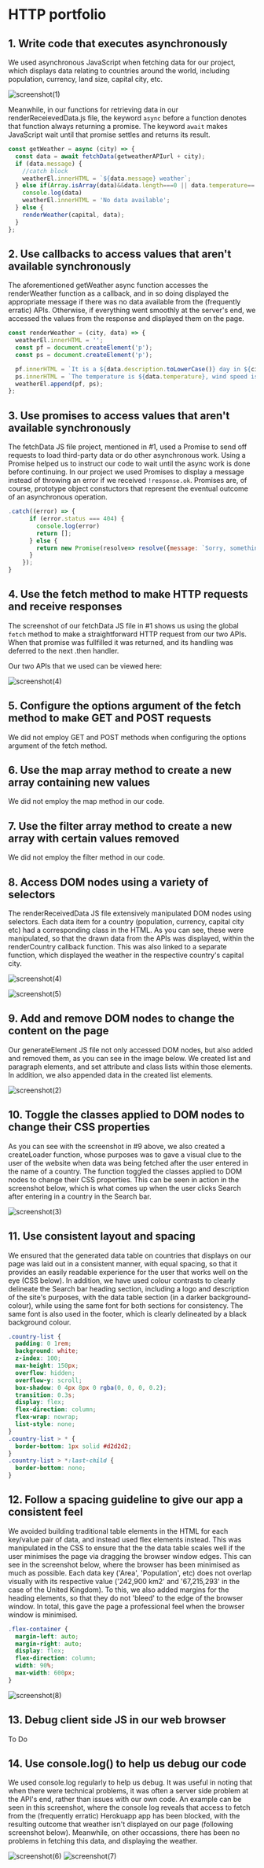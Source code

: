 # HTTP portfolio

## 1. Write code that executes asynchronously

We used asynchronous JavaScript when fetching data for our project, which displays data relating to countries around the world, including population, currency, land size, capital city, etc. 

![screenshot(1)](https://user-images.githubusercontent.com/52511353/205499740-1886ed3e-786b-4b06-bd51-4f887b2dd6d6.png)

Meanwhile, in our functions for retrieving data in our renderReceievedData.js file, the keyword `async` before a function denotes that function always returning a promise. The keyword `await` makes JavaScript wait until that promise settles and returns its result.

```js
const getWeather = async (city) => {
  const data = await fetchData(getweatherAPIurl + city);
  if (data.message) {
    //catch block
    weatherEl.innerHTML = `${data.message} weather`;
  } else if(Array.isArray(data)&&data.length===0 || data.temperature==''){//404
    console.log(data)
    weatherEl.innerHTML = 'No data available';
  } else {
    renderWeather(capital, data);
  }
};
```

## 2. Use callbacks to access values that aren't available synchronously

The aforementioned getWeather async function accesses the renderWeather function as a callback, and in so doing displayed the appropriate message if there was no data available from the (frequently erratic) APIs. Otherwise, if everything went smoothly at the server's end, we accessed the values from the response and displayed them on the page.

```js
const renderWeather = (city, data) => {
  weatherEl.innerHTML = '';
  const pf = document.createElement('p');
  const ps = document.createElement('p');

  pf.innerHTML = `It is a ${data.description.toLowerCase()} day in ${city}.`;
  ps.innerHTML = `The temperature is ${data.temperature}, wind speed is ${data.wind}.`;
  weatherEl.append(pf, ps);
};

```

## 3. Use promises to access values that aren't available synchronously

The fetchData JS file project, mentioned in #1, used a Promise to send off requests to load third-party data or do other asynchronous work. Using a Promise helped us to instruct our code to wait until the async work is done before continuing. In our project we used Promises to display a message instead of throwing an error if we received `!response.ok`. Promises are, of course, prototype object constuctors that represent the eventual outcome of an asynchronous operation.

```js
.catch((error) => {
      if (error.status === 404) {
        console.log(error)
        return [];
      } else {
        return new Promise(resolve=> resolve({message: `Sorry, something went wrong from server side. ${error.message}`}));
      }
    });
}
```

## 4. Use the fetch method to make HTTP requests and receive responses

The screenshot of our fetchData JS file in #1 shows us using the global `fetch` method to make a straightforward HTTP request from our two APIs. When that promise was fullfilled it was returned, and its handling was deferred to the next .then handler.

Our two APIs that we used can be viewed here:

![screenshot(4)](https://user-images.githubusercontent.com/52511353/205127525-a301d416-39a1-4209-8b44-e7694aeff487.png)

## 5. Configure the options argument of the fetch method to make GET and POST requests

We did not employ GET and POST methods when configuring the options argument of the fetch method. 

## 6. Use the map array method to create a new array containing new values

We did not employ the map method in our code. 

## 7. Use the filter array method to create a new array with certain values removed

We did not employ the filter method in our code. 
 
## 8. Access DOM nodes using a variety of selectors

The renderReceivedData JS file extensively manipulated DOM nodes using selectors. Each data item for a country (population, currency, capital city etc) had a corresponding class in the HTML. As you can see, these were manipulated, so that the drawn data from the APIs was displayed, within the renderCountry callback function. This was also linked to a separate function, which displayed the weather in the respective country's capital city.   

![screenshot(4)](https://user-images.githubusercontent.com/52511353/205125299-ca3ac2d2-62c2-419b-8922-95cc6debe498.png)

![screenshot(5)](https://user-images.githubusercontent.com/52511353/205125679-9f5945e2-32d1-4b49-86bb-c77210fa9e41.png)

## 9. Add and remove DOM nodes to change the content on the page

Our generateElement JS file not only accessed DOM nodes, but also added and removed them, as you can see in the image below. We created list and paragraph elements, and set attribute and class lists within those elements. In addition, we also appended data in the created list elements.   

![screenshot(2)](https://user-images.githubusercontent.com/52511353/205121567-c727a6f3-ee54-472c-9722-bbc22d64165f.png)

## 10. Toggle the classes applied to DOM nodes to change their CSS properties

As you can see with the screenshot in #9 above, we also created a createLoader function, whose purposes was to gave a visual clue to the user of the website when data was being fetched after the user entered in the name of a country. The function toggled the classes applied to DOM nodes to change their CSS properties. This can be seen in action in the screenshot below, which is what comes up when the user clicks Search after entering in a country in the Search bar.

![screenshot(3)](https://user-images.githubusercontent.com/52511353/205122899-ab6879e0-bece-4736-a2ce-7e5a588f293c.png)

## 11. Use consistent layout and spacing

We ensured that the generated data table on countries that displays on our page was laid out in a consistent manner, with equal spacing, so that it provides an easily readable experience for the user that works well on the eye (CSS below).
In addition, we have used colour contrasts to clearly delineate the Search bar heading section, including a logo and description of the site's purposes, with the data table section (in a darker background-colour), while using the same font for both sections for consistency. The same font is also used in the footer, which is clearly delineated by a black background colour.

```css
.country-list {
  padding: 0 1rem;
  background: white;
  z-index: 100;
  max-height: 150px;
  overflow: hidden;
  overflow-y: scroll;
  box-shadow: 0 4px 8px 0 rgba(0, 0, 0, 0.2);
  transition: 0.3s;
  display: flex;
  flex-direction: column;
  flex-wrap: nowrap;
  list-style: none;
}
.country-list > * {
  border-bottom: 1px solid #d2d2d2;
}
.country-list > *:last-child {
  border-bottom: none;
}
```

## 12. Follow a spacing guideline to give our app a consistent feel

We avoided building traditional table elements in the HTML for each key/value pair of data, and instead used flex elements instead. This was manipulated in the CSS to ensure that the the data table scales well if the user minimises the page via dragging the browser window edges. This can see in the screenshot below, where the browser has been minimised as much as possible. Each data key ('Area', 'Population', etc) does not overlap visually with its respective value ('242,900 km2' and '67,215,293' in the case of the United Kingdom). To this, we also added margins for the heading elements, so that they do not 'bleed' to the edge of the browser window. 
In total, this gave the page a professional feel when the browser window is minimised.

```css
.flex-container {
  margin-left: auto;
  margin-right: auto;
  display: flex;
  flex-direction: column;
  width: 90%;
  max-width: 600px;
}
```

![screenshot(8)](https://user-images.githubusercontent.com/52511353/205501706-ec8876cd-f15f-4944-89ab-5e16c964e6a7.png)

## 13. Debug client side JS in our web browser

To Do

## 14. Use console.log() to help us debug our code

We used console.log regularly to help us debug. It was useful in noting that when there were technical problems, it was often a server side problem at the API's end, rather than issues with our own code. An example can be seen in this screenshot, where the console log reveals that access to fetch from the (frequently erratic) Herokuapp app has been blocked, with the resulting outcome that weather isn't displayed on our page (following screenshot below). Meanwhile, on other occassions, there has been no problems in fetching this data, and displaying the weather. 

![screenshot(6)](https://user-images.githubusercontent.com/52511353/205364990-00ab849f-2239-4368-94ab-bd7f252384b4.png)
![screenshot(7)](https://user-images.githubusercontent.com/52511353/205365195-3a3241ed-f913-4677-b459-0416e327f20c.png)
